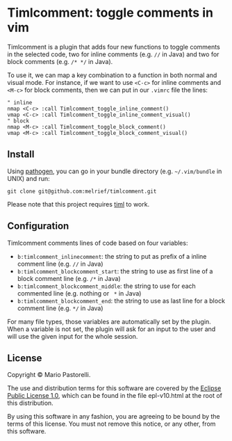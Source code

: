 # Timlcomment: toggle comments in vim

Timlcomment is a plugin that adds four new functions to toggle comments in the
selected code, two for inline comments (e.g. `//` in Java) and two for block
comments (e.g. `/* */` in Java).

To use it, we can map a key combination to a function in both normal and visual
mode. For instance, if we want to use `<C-c>` for inline comments and `<M-c>`
for block comments, then we can put in our `.vimrc` file the lines:


    " inline
    nmap <C-c> :call Timlcomment_toggle_inline_comment()
    vmap <C-c> :call Timlcomment_toggle_inline_comment_visual()
    " block
    nmap <M-c> :call Timlcomment_toggle_block_comment()
    vmap <M-c> :call Timlcomment_toggle_block_comment_visual()


## Install

Using [pathogen](https://github.com/tpope/vim-pathogen), you can go in your
bundle directory (e.g. `~/.vim/bundle` in UNIX) and run:

    git clone git@github.com:melrief/timlcomment.git

Please note that this project requires [timl](https://github.com/tpope/timl) to
work.


## Configuration

Timlcomment comments lines of code based on four variables:

 - `b:timlcomment_inlinecomment`: the string to put as prefix of a inline comment
    line (e.g. `//` in Java)
 - `b:timlcomment_blockcomment_start`: the string to use as first line of a block
    comment line (e.g. `/*` in Java)
 - `b:timlcomment_blockcomment_middle`: the string to use for each commented
    line (e.g. nothing or ` *` in Java)
 - `b:timlcomment_blockcomment_end`: the string to use as last line for a block
    comment line (e.g. `*/` in Java)

For many file types, those variables are automatically set by the plugin. When
a variable is not set, the plugin will ask for an input to the user and will use
the given input for the whole session.


## License

Copyright © Mario Pastorelli.

The use and distribution terms for this software are covered by the [Eclipse
Public License 1.0](http://opensource.org/licenses/eclipse-1.0.php), which can
be found in the file epl-v10.html at the root of this distribution.

By using this software in any fashion, you are agreeing to be bound by the
terms of this license.  You must not remove this notice, or any other, from
this software.
